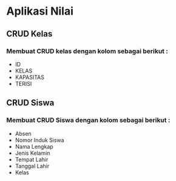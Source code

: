 # Aplikasi Nilai 
## CRUD Kelas
### Membuat CRUD kelas dengan kolom sebagai berikut :
- ID
- KELAS
- KAPASITAS
- TERISI

## CRUD Siswa
### Membuat CRUD Siswa dengan kolom sebagai berikut : 
- Absen
- Nomor Induk Siswa
- Nama Lengkap 
- Jenis Kelamin 
- Tempat Lahir
- Tanggal Lahir
- Kelas
